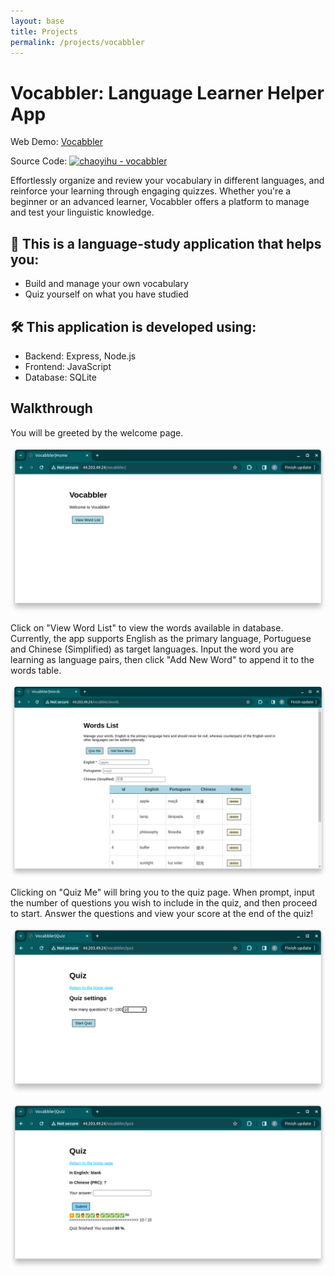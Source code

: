 ```yaml
---
layout: base
title: Projects
permalink: /projects/vocabbler
---
```


# Vocabbler: Language Learner Helper App

Web Demo: [Vocabbler](http://44.203.49.24/vocabbler)

Source Code: [![chaoyihu - vocabbler](https://img.shields.io/static/v1?label=chaoyihu&message=vocabbler&color=blue&logo=github)](https://github.com/chaoyihu/vocabbler)

Effortlessly organize and review your vocabulary in different languages, and reinforce your learning through engaging quizzes. Whether you're a beginner or an advanced learner, Vocabbler offers a platform to manage and test your linguistic knowledge. 

## 📑 This is a language-study application that helps you:

- Build and manage your own vocabulary
- Quiz yourself on what you have studied

## 🛠️ This application is developed using:

- Backend: Express, Node.js
- Frontend: JavaScript
- Database: SQLite

## Walkthrough

You will be greeted by the welcome page.

![vocabbler](/assets/images/vocabbler-welcome-page.png)

Click on "View Word List" to view the words available in database. Currently, the app supports English as the primary language, Portuguese and Chinese (Simplified) as target languages. Input the word you are learning as language pairs, then click "Add New Word" to append it to the words table.

![vocabbler](/assets/images/vocabbler-words-page.png)

Clicking on "Quiz Me" will bring you to the quiz page. When prompt, input the number of questions you wish to include in the quiz, and then proceed to start. Answer the questions and view your score at the end of the quiz!

![vocabbler](/assets/images/vocabbler-quiz-page-start.png)

![vocabbler](/assets/images/vocabbler-quiz-page-finish.png)

